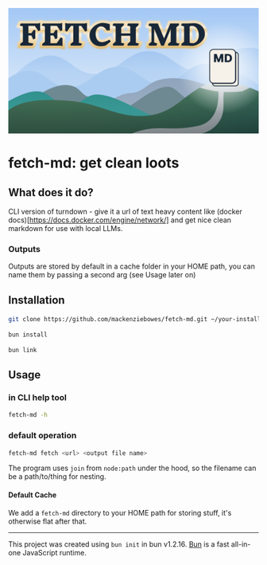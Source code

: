 ![fetch-md: get clean loots](https://github.com/mackenziebowes/fetch-md/blob/main/display/FetchMD.png)

# fetch-md: get clean loots

## What does it do?

CLI version of turndown - give it a url of text heavy content like (docker docs)[https://docs.docker.com/engine/network/] and get nice clean markdown for use with local LLMs.

### Outputs

Outputs are stored by default in a cache folder in your HOME path, you can name them by passing a second arg (see Usage later on)

## Installation

```bash
git clone https://github.com/mackenziebowes/fetch-md.git ~/your-install-here
```

```bash
bun install
```

```bash
bun link
```

## Usage

### in CLI help tool

```bash
fetch-md -h
```

### default operation

```bash
fetch-md fetch <url> <output file name>
```

The program uses `join` from `node:path` under the hood, so the filename can be a path/to/thing for nesting.

#### Default Cache

We add a `fetch-md` directory to your HOME path for storing stuff, it's otherwise flat after that.

---

This project was created using `bun init` in bun v1.2.16. [Bun](https://bun.sh) is a fast all-in-one JavaScript runtime.
